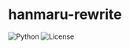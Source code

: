 # hanmaru-rewrite
![Python](https://img.shields.io/badge/Python-3.10.11-blue.svg)
![License](https://img.shields.io/badge/License-MIT-yellow.svg)
